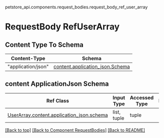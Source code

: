 petstore_api.components.request_bodies.request_body_ref_user_array
# RequestBody RefUserArray

## Content Type To Schema
Content-Type | Schema
------------ | -------
"application/json" | [content.application_json.Schema](#content-applicationjson-schema)

## content ApplicationJson Schema
Ref Class | Input Type | Accessed Type | Description
--------- | ---------- | ------------- | ------------
[UserArray.content.application_json.schema](../../components/request_bodies/request_body_user_array.md#content-applicationjson-schema) | list, tuple | tuple | 

[[Back to top]](#top) [[Back to Component RequestBodies]](../../../README.md#Component-RequestBodies) [[Back to README]](../../../README.md)
